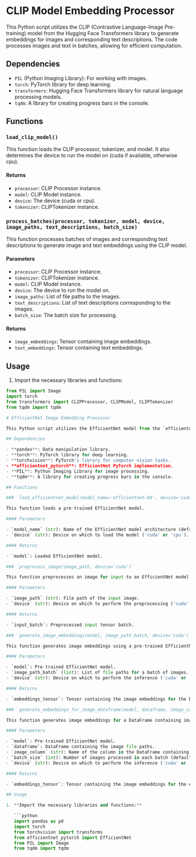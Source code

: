 # CLIP Model Embedding Processor

This Python script utilizes the CLIP (Contrastive Language-Image Pre-training) model from the Hugging Face Transformers library to generate embeddings for images and corresponding text descriptions. The code processes images and text in batches, allowing for efficient computation.

## Dependencies

- `PIL` (Python Imaging Library): For working with images.
- `torch`: PyTorch library for deep learning.
- `transformers`: Hugging Face Transformers library for natural language processing models.
- `tqdm`: A library for creating progress bars in the console.

## Functions

### `load_clip_model()`

This function loads the CLIP processor, tokenizer, and model. It also determines the device to run the model on (cuda if available, otherwise cpu).

#### Returns

- `processor`: CLIP Processor instance.
- `model`: CLIP Model instance.
- `device`: The device (cuda or cpu).
- `tokenizer`: CLIPTokenizer instance.

### `process_batches(processor, tokenizer, model, device, image_paths, text_descriptions, batch_size)`

This function processes batches of images and corresponding text descriptions to generate image and text embeddings using the CLIP model.

#### Parameters

- `processor`: CLIP Processor instance.
- `tokenizer`: CLIPTokenizer instance.
- `model`: CLIP Model instance.
- `device`: The device to run the model on.
- `image_paths`: List of file paths to the images.
- `text_descriptions`: List of text descriptions corresponding to the images.
- `batch_size`: The batch size for processing.

#### Returns

- `image_embeddings`: Tensor containing image embeddings.
- `text_embeddings`: Tensor containing text embeddings.

## Usage

1. Import the necessary libraries and functions:

```python
from PIL import Image
import torch
from transformers import CLIPProcessor, CLIPModel, CLIPTokenizer
from tqdm import tqdm

# EfficientNet Image Embedding Processor

This Python script utilizes the EfficientNet model from the `efficientnet_pytorch` library to generate image embeddings. The code provides functions to load a pre-trained EfficientNet model, preprocess images, and generate embeddings for a batch of images or a DataFrame containing image file paths.

## Dependencies

- **pandas**: Data manipulation library.
- **torch**: PyTorch library for deep learning.
- **torchvision**: PyTorch's library for computer vision tasks.
- **efficientnet_pytorch**: EfficientNet PyTorch implementation.
- **PIL**: Python Imaging Library for image processing.
- **tqdm**: A library for creating progress bars in the console.

## Functions

### `load_efficientnet_model(model_name='efficientnet-b0', device='cuda')`

This function loads a pre-trained EfficientNet model.

#### Parameters

- `model_name` (str): Name of the EfficientNet model architecture (default: 'efficientnet-b0').
- `device` (str): Device on which to load the model ('cuda' or 'cpu').

#### Returns

- `model`: Loaded EfficientNet model.

### `preprocess_image(image_path, device='cuda')`

This function preprocesses an image for input to an EfficientNet model.

#### Parameters

- `image_path` (str): File path of the input image.
- `device` (str): Device on which to perform the preprocessing ('cuda' or 'cpu').

#### Returns

- `input_batch`: Preprocessed input tensor batch.

### `generate_image_embeddings(model, image_path_batch, device='cuda')`

This function generates image embeddings using a pre-trained EfficientNet model for a batch of images.

#### Parameters

- `model`: Pre-trained EfficientNet model.
- `image_path_batch` (list): List of file paths for a batch of images.
- `device` (str): Device on which to perform the inference ('cuda' or 'cpu').

#### Returns

- `embeddings_tensor`: Tensor containing the image embeddings for the batch.

### `generate_embeddings_for_image_dataframe(model, dataframe, image_column, batch_size=8, device='cuda')`

This function generates image embeddings for a DataFrame containing image file paths.

#### Parameters

- `model`: Pre-trained EfficientNet model.
- `dataframe`: DataFrame containing the image file paths.
- `image_column` (str): Name of the column in the DataFrame containing image file paths.
- `batch_size` (int): Number of images processed in each batch (default: 8).
- `device` (str): Device on which to perform the inference ('cuda' or 'cpu').

#### Returns

- `embeddings_tensor`: Tensor containing the image embeddings for the entire DataFrame.

## Usage

1. **Import the necessary libraries and functions:**

   ```python
   import pandas as pd
   import torch
   from torchvision import transforms
   from efficientnet_pytorch import EfficientNet
   from PIL import Image
   from tqdm import tqdm
